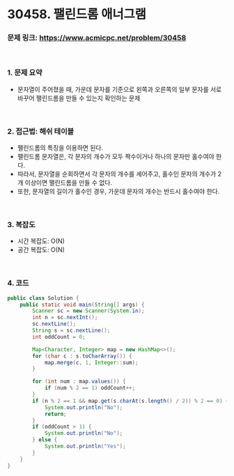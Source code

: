 # 30458. 팰린드롬 애너그램

### 문제 링크: https://www.acmicpc.net/problem/30458

<br/>

### 1. 문제 요약

- 문자열이 주어졌을 때, 가운데 문자를 기준으로 왼쪽과 오른쪽의 일부 문자를 서로 바꾸어 팰린드롬을 만들 수 있는지 확인하는 문제

<br>

### 2. 접근법: 해쉬 테이블

- 팰린드롬의 특징을 이용하면 된다.
- 팰린드롬 문자열은, 각 문자의 개수가 모두 짝수이거나 하나의 문자만 홀수여야 한다.
- 따라서, 문자열을 순회하면서 각 문자의 개수를 세어주고, 홀수인 문자의 개수가 2개 이상이면 팰린드롬을 만들 수 없다.
- 또한, 문자열의 길이가 홀수인 경우, 가운데 문자의 개수는 반드시 홀수여야 한다.

<br>

### 3. 복잡도

- 시간 복잡도: O(N)
- 공간 복잡도: O(N)

<br>

### 4. 코드

``` Java
public class Solution {
    public static void main(String[] args) {
        Scanner sc = new Scanner(System.in);
        int n = sc.nextInt();
        sc.nextLine();
        String s = sc.nextLine();
        int oddCount = 0;

        Map<Character, Integer> map = new HashMap<>();
        for (char c : s.toCharArray()) {
            map.merge(c, 1, Integer::sum);
        }

        for (int num : map.values()) {
            if (num % 2 == 1) oddCount++;
        }
        if (n % 2 == 1 && map.get(s.charAt(s.length() / 2)) % 2 == 0) {
            System.out.println("No");
            return;
        }
        if (oddCount > 1) {
            System.out.println("No");
        } else {
            System.out.println("Yes");
        }
    }
}
```
